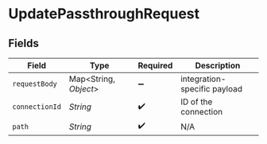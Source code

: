 # UpdatePassthroughRequest


## Fields

| Field                        | Type                         | Required                     | Description                  |
| ---------------------------- | ---------------------------- | ---------------------------- | ---------------------------- |
| `requestBody`                | Map<String, *Object*>        | :heavy_minus_sign:           | integration-specific payload |
| `connectionId`               | *String*                     | :heavy_check_mark:           | ID of the connection         |
| `path`                       | *String*                     | :heavy_check_mark:           | N/A                          |